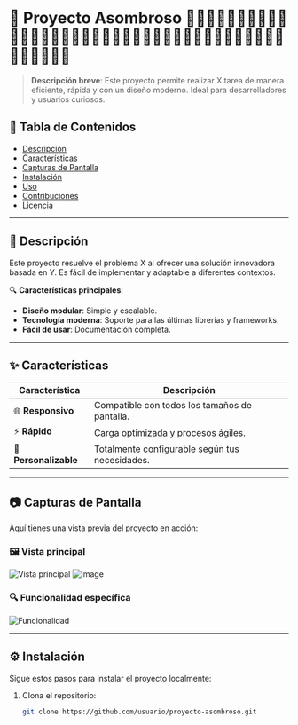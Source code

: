 # 🌟 Proyecto Asombroso 🌟🌟🌟🌟🌟🌟🌟🌟🌟🌟🌟🌟🌟🌟🌟🌟🌟🌟🌟🌟🌟🌟🌟🌟🌟🌟🌟🌟🌟🌟🌟🌟🌟🌟🌟🌟🌟🌟🌟🌟🌟🌟🌟

> **Descripción breve**: Este proyecto permite realizar X tarea de manera eficiente, rápida y con un diseño moderno. Ideal para desarrolladores y usuarios curiosos.

## 📌 Tabla de Contenidos
- [Descripción](#📖-descripción)
- [Características](#✨-características)
- [Capturas de Pantalla](#📷-capturas-de-pantalla)
- [Instalación](#⚙️-instalación)
- [Uso](#🚀-uso)
- [Contribuciones](#🤝-contribuciones)
- [Licencia](#📜-licencia)

---

## 📖 Descripción
Este proyecto resuelve el problema X al ofrecer una solución innovadora basada en Y. Es fácil de implementar y adaptable a diferentes contextos.

🔍 **Características principales**:
- **Diseño modular**: Simple y escalable.
- **Tecnología moderna**: Soporte para las últimas librerías y frameworks.
- **Fácil de usar**: Documentación completa.

---

## ✨ Características
| Característica   | Descripción                                       |
|------------------|---------------------------------------------------|
| 🌐 **Responsivo** | Compatible con todos los tamaños de pantalla.    |
| ⚡ **Rápido**     | Carga optimizada y procesos ágiles.              |
| 🔧 **Personalizable** | Totalmente configurable según tus necesidades.|

---

## 📷 Capturas de Pantalla
Aquí tienes una vista previa del proyecto en acción:

### 🖼️ Vista principal
![Vista principal](https://via.placeholder.com/800x400.png?text=Vista+Principal)
![image](https://github.com/user-attachments/assets/781260d9-142f-4eeb-8970-6d88c77e06de)


### 🔍 Funcionalidad específica
![Funcionalidad](https://via.placeholder.com/800x400.png?text=Funcionalidad+Espec%C3%ADfica)

---

## ⚙️ Instalación
Sigue estos pasos para instalar el proyecto localmente:

1. Clona el repositorio:
   ```bash
   git clone https://github.com/usuario/proyecto-asombroso.git
